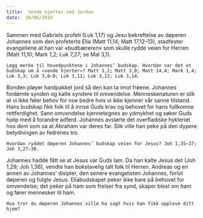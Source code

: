 ```yaml
---
title:  Vende hjerter ved Jordan
date:  26/06/2019
---
```


Sammen med Gabriels profeti (Luk 1,17) og Jesu bekreftelse av døperen Johannes som den profeterte Elia (Matt 11,14; Matt 17,12–13), stadfester evangeliene at han var «budbæreren» som skulle rydde veien for Herren (Matt 11,10; Mark 1,2; Luk 7,27; se Mal 3,1).

`Legg merke til hovedpunktene i Johannes’ budskap. Hvordan var det et budskap om å «vende hjerter»? Matt 3,2; Matt 3,8; Matt 14,4; Mark 1,4; Luk 3,3; Luk 3,8–9; Luk 3,11; Luk 3,13; Luk 3,14.`

Bonden pløyer hardpakket jord så den kan ta imot frøene. Johannes fordømte synden og kalte syndere til omvendelse. Menneskenaturen er slik at vi ikke føler behov for noe bedre hvis vi ikke kjenner vår sanne tilstand. Hans budskap fikk folk til å innse Guds krav og behovet for hans fullkomne rettferdighet. Sann omvendelse kjennetegnes av ydmykhet og søker Guds hjelp med å forandre adferd. Johannes avslørte det overfladiske hykleriet hos dem som sa at Abraham var deres far. Slik ville han peke på den dypere betydningen av fedrenes tro.

`Hvordan ryddet døperen Johannes’ budskap veien for Jesus? Joh 1,35–37; Joh 3,27–30.`

Johannes hadde fått se at Jesus var Guds lam. Da han kalte Jesus det (Joh 1,29; Joh 1,36), vendte han bokstavelig talt folk til Herren. Andreas og en annen av Johannes’ disipler, den senere evangelisten Johannes, forlot døperen og fulgte Jesus. Eliabudskapet peker ikke bare på behovet for omvendelse; det peker på ham som frelser fra synd, skaper blest om ham og fører mennesker til ham.

`Hva tror du døperen Johannes ville ha sagt hvis han fikk oppleve ditt hjem?`